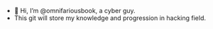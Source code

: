 - 👋 Hi, I’m @omnifariousbook, a cyber guy.
- This git will store my knowledge and progression in hacking field.
